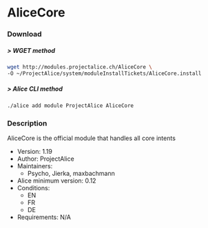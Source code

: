 # AliceCore

### Download

##### > WGET method
```bash
wget http://modules.projectalice.ch/AliceCore \
-O ~/ProjectAlice/system/moduleInstallTickets/AliceCore.install
```

##### > Alice CLI method
```bash
./alice add module ProjectAlice AliceCore
```


### Description
AliceCore is the official module that handles all core intents

- Version: 1.19
- Author: ProjectAlice
- Maintainers:
  - Psycho, Jierka, maxbachmann
- Alice minimum version: 0.12
- Conditions:
  - EN
  - FR
  - DE
- Requirements: N/A
